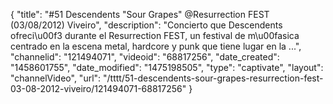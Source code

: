 {
    "title": "#51 Descendents \"Sour Grapes\" @Resurrection FEST (03\/08\/2012) Viveiro",
    "description": "Concierto que Descendents ofreci\u00f3 durante el Resurrection FEST, un festival de m\u00fasica centrado en la escena metal, hardcore y punk que tiene lugar en la ...",
    "channelid": "121494071",
    "videoid": "68817256",
    "date_created": "1458601755",
    "date_modified": "1475198505",
    "type": "captivate",
    "layout": "channelVideo",
    "url": "\/tttt\/51-descendents-sour-grapes-resurrection-fest-03-08-2012-viveiro\/121494071-68817256"
}